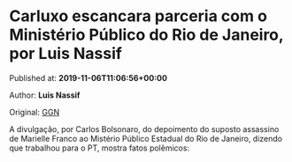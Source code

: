 
# Carluxo escancara parceria com o Ministério Público do Rio de Janeiro, por Luis Nassif

Published at: **2019-11-06T11:06:56+00:00**

Author: **Luis Nassif**

Original: [GGN](https://jornalggn.com.br/recado-do-nassif/carluxo-escancara-parceria-com-o-ministerio-publico-do-rio-de-janeiro-por-luis-nassif/)

A divulgação, por Carlos Bolsonaro, do depoimento do suposto assassino de Marielle Franco ao Mistério Público Estadual do Rio de Janeiro, dizendo que trabalhou para o PT, mostra fatos polêmicos:
